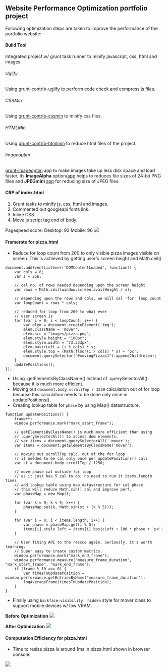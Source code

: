 ## Website Performance Optimization portfolio project

Following optimization steps are taken to improve the performance of the portfolio website:

#### Build Tool
Integrated project w/ grunt task runner to minify javascript, css, html and images.

###### Uglify
Using [grunt-contrib-uglify](https://www.npmjs.com/package/grunt-contrib-uglify) to perform code check and compress js files.

###### CSSMin
Using [grunt-contrib-cssmin](https://www.npmjs.com/package/grunt-contrib-cssmin) to minify css files.

###### HTMLMin
Using [grunt-contrib-htmlmin](https://www.npmjs.com/package/grunt-contrib-htmlmin) to reduce html files of the project.

###### Imageoptim
[grunt-imageoptim](https://www.npmjs.com/package/grunt-imageoptim) app to make images take up less disk space and load faster. Its **ImageAlpha** option/[app](https://pngmini.com/) helps to reduces file sizes of 24-bit PNG files and **JPEGmini** [app](https://itunes.apple.com/us/app/jpegmini/id498944723) for reducing size of JPEG files.


#### CRP of index.html
1. Grunt tasks to minify js, css, html and images.
2. Commented out googleapi fonts link.
3. Inline CSS.
4. Move js script tag end of body.

Pagespeed score:
Desktop: 93
Mobile: 96
![](https://cloud.githubusercontent.com/assets/6732675/12636366/0fecd1da-c541-11e5-9b25-fc53f8274790.png)


#### Framerate for pizza.html
* Reduce for loop count from 200 to only visible pizza images visible on screen. This is achieved by getting user's screen height and Math.ceil().
```
document.addEventListener('DOMContentLoaded', function() {
    var cols = 8;
    var s = 256;

    // cal no. of rows needed depending upon the screen height
    var rows = Math.ceil(window.screen.availHeight / s);

    // depending upon the rows and cols, we will cal 'for' loop count
    var loopCount = rows * cols;

    // reduced for loop from 200 to what ever
    // user screen is
    for (var i = 0; i < loopCount; i++) {
        var elem = document.createElement('img');
        elem.className = 'mover';
        elem.src = "images/pizza.png";
        elem.style.height = "100px";
        elem.style.width = "73.333px";
        elem.basicLeft = (i % cols) * s;
        elem.style.top = (Math.floor(i / cols) * s) + 'px';
        document.querySelector("#movingPizzas1").appendChild(elem);
    }
    updatePositions();
});
```
* Using .getElementsByClassName() instead of .querySelectorAll() because it is much more efficient.
* Moving out ```document.body.scrollTop / 1250``` calculation out of for loop because this calculation needs to be done only once in updatePositions().
* Creating lookup table for `phase` by using Map() datastructure.
```
function updatePositions() {
    frame++;
    window.performance.mark("mark_start_frame");

    // getElementsByClassName() is much more efficient than using
    // .querySelectorAll() to access dom elements.
    // var items = document.querySelectorAll('.mover');
    var items = document.getElementsByClassName('mover');

    // moving out scrollTop calc. out of the for loop
    // it needed to be cal only once per updatePositions() call
    var st = document.body.scrollTop / 1250;

    // move phase cal outside for loop
    // as it just has 5 cal to do; no need to run it items.length times 
    // add lookup table using map datastructure for cal phase
    // this will reduce Math.sin() cal and improve perf.
    var phaseMap = new Map();

    for (var k = 0; k < 5; k++) {
        phaseMap.set(k, Math.sin(st + (k % 5)));
    }

    for (var i = 0; i < items.length; i++) {
        var phase = phaseMap.get(i % 5);
        items[i].style.left = items[i].basicLeft + 100 * phase + 'px';
    }

    // User Timing API to the rescue again. Seriously, it's worth learning.
    // Super easy to create custom metrics.
    window.performance.mark("mark_end_frame");
    window.performance.measure("measure_frame_duration", "mark_start_frame", "mark_end_frame");
    if (frame % 10 === 0) {
        var timesToUpdatePosition = window.performance.getEntriesByName("measure_frame_duration");
        logAverageFrame(timesToUpdatePosition);
    }
}
```
* Finally using `backface-visibility: hidden` style for mover class to support mobile devices w/ low VRAM.

**Before Optimization**
![](https://cloud.githubusercontent.com/assets/6732675/12636368/0fee4df8-c541-11e5-909a-540d1dfd3503.png)

**After Optimization**
![](https://cloud.githubusercontent.com/assets/6732675/12636367/0fed2f2c-c541-11e5-995b-2ccde7faf96a.png)


#### Computation Efficiency for pizza.html
* Time to resize pizza is around 1ms in pizza.html shown in browser console:

![](https://cloud.githubusercontent.com/assets/6732675/12636829/37ce1610-c545-11e5-930e-a1bb44f6dc59.gif)
